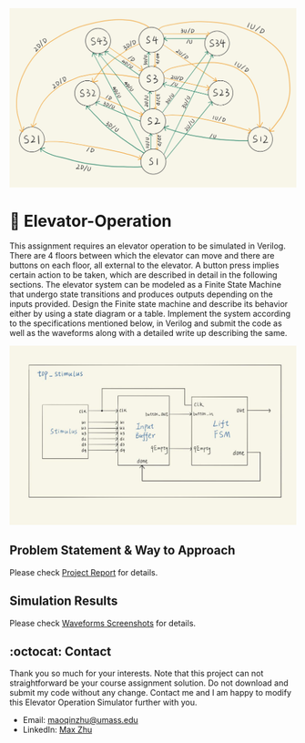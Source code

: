 ![FSM](https://github.com/MaxyZhu75/Elevator-Operation/blob/main/summary/FSM.png)
# 📝 Elevator-Operation
This assignment requires an elevator operation to be simulated in Verilog. There are 4 floors between which the elevator can move and there are buttons on each floor, all external to the elevator. A button press implies certain action to be taken, which are described in detail in the following sections. The elevator system can be modeled as a Finite State Machine that undergo state transitions and produces outputs depending on the inputs provided. Design the Finite state machine and describe its behavior either by using a state diagram or a table. Implement the system according to the specifications mentioned below, in Verilog and submit the code as well as the waveforms along with a detailed write up describing the same.

![FSM](https://github.com/MaxyZhu75/Elevator-Operation/blob/main/summary/Module.png)
## Problem Statement & Way to Approach
Please check [Project Report](https://github.com/MaxyZhu75/Elevator-Operation/blob/main/summary/Report/ProjectReport.pdf) for details.
## Simulation Results
Please check [Waveforms Screenshots](https://github.com/MaxyZhu75/Elevator-Operation/blob/main/summary/Waveforms/Screenshots.pdf) for details.
## :octocat: Contact
Thank you so much for your interests. Note that this project can not straightforward be your course assignment solution. Do not download and submit my code without any change. Contact me and I am happy to modify this Elevator Operation Simulator further with you.
* Email: maoqinzhu@umass.edu
* LinkedIn: [Max Zhu](https://www.linkedin.com/in/maoqin-zhu/)
